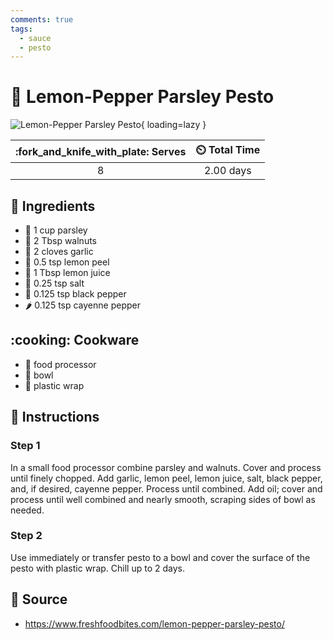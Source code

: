 ```yaml
---
comments: true
tags:
  - sauce
  - pesto
---
```

# :herb: Lemon-Pepper Parsley Pesto

![Lemon-Pepper Parsley Pesto](../../assets/images/lemon-pepper-parsley-pesto.jpg){ loading=lazy }

| :fork_and_knife_with_plate: Serves | :timer_clock: Total Time |
|:----------------------------------:|:-----------------------: |
| 8 | 2.00 days |

## :salt: Ingredients

- :seedling: 1 cup parsley
- :chestnut: 2 Tbsp walnuts
- :garlic: 2 cloves garlic
- :lemon: 0.5 tsp lemon peel
- :lemon: 1 Tbsp lemon juice
- :salt: 0.25 tsp salt
- :salt: 0.125 tsp black pepper
- :hot_pepper: 0.125 tsp cayenne pepper

## :cooking: Cookware

- :tropical_drink: food processor
- :bowl_with_spoon: bowl
- :candy: plastic wrap

## :pencil: Instructions

### Step 1

In a small food processor combine parsley and walnuts. Cover and process until finely chopped. Add garlic, lemon peel,
lemon juice, salt, black pepper, and, if desired, cayenne pepper. Process until combined. Add oil; cover and process
until well combined and nearly smooth, scraping sides of bowl as needed.

### Step 2

Use immediately or transfer pesto to a bowl and cover the surface of the pesto with plastic wrap. Chill up to 2 days.

## :link: Source

- <https://www.freshfoodbites.com/lemon-pepper-parsley-pesto/>
